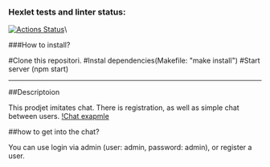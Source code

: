 ### Hexlet tests and linter status:
[![Actions Status](https://github.com/Mentavr/frontend-project-12/workflows/hexlet-check/badge.svg)](https://github.com/Mentavr/frontend-project-12/actions)\

###How to install?

#Clone this repositori.
#Instal dependencies(Makefile: "make install")
#Start server (npm start)

***

##Descriptoion

This prodjet imitates chat. There is registration, as well as simple chat between users.
[!Chat exapmle](/images/chat.png)

##how to get into the chat?

You can use login via admin (user: admin, password: admin), or register a user.